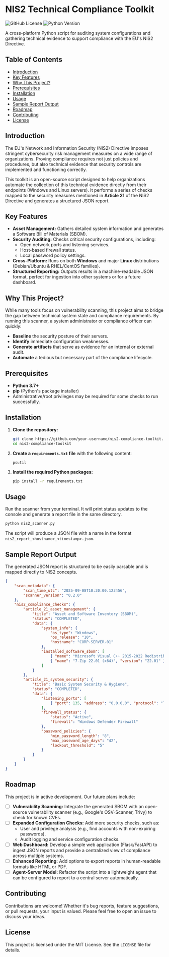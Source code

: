 # NIS2 Technical Compliance Toolkit

![GitHub License](https://img.shields.io/badge/license-MIT-blue.svg) ![Python Version](https://img.shields.io/badge/python-3.7+-brightgreen.svg)

A cross-platform Python script for auditing system configurations and gathering technical evidence to support compliance with the EU's NIS2 Directive.

## Table of Contents

- [Introduction](#introduction)
- [Key Features](#key-features)
- [Why This Project?](#why-this-project)
- [Prerequisites](#prerequisites)
- [Installation](#installation)
- [Usage](#usage)
- [Sample Report Output](#sample-report-output)
- [Roadmap](#roadmap)
- [Contributing](#contributing)
- [License](#license)

## Introduction

The EU's Network and Information Security (NIS2) Directive imposes stringent cybersecurity risk management measures on a wide range of organizations. Proving compliance requires not just policies and procedures, but also technical evidence that security controls are implemented and functioning correctly.

This toolkit is an open-source script designed to help organizations automate the collection of this technical evidence directly from their endpoints (Windows and Linux servers). It performs a series of checks mapped to the security measures mentioned in **Article 21** of the NIS2 Directive and generates a structured JSON report.

## Key Features

- **Asset Management:** Gathers detailed system information and generates a Software Bill of Materials (SBOM).
- **Security Auditing:** Checks critical security configurations, including:
  - Open network ports and listening services.
  - Host-based firewall status.
  - Local password policy settings.
- **Cross-Platform:** Runs on both **Windows** and major **Linux** distributions (Debian/Ubuntu & RHEL/CentOS families).
- **Structured Reporting:** Outputs results in a machine-readable JSON format, perfect for ingestion into other systems or for a future dashboard.

## Why This Project?

While many tools focus on vulnerability scanning, this project aims to bridge the gap between technical system state and compliance requirements. By running this scanner, a system administrator or compliance officer can quickly:

- **Baseline** the security posture of their servers.
- **Identify** immediate configuration weaknesses.
- **Generate artifacts** that serve as evidence for an internal or external audit.
- **Automate** a tedious but necessary part of the compliance lifecycle.

## Prerequisites

- **Python 3.7+**
- **pip** (Python's package installer)
- Administrative/root privileges may be required for some checks to run successfully.

## Installation

1.  **Clone the repository:**
    ```bash
    git clone https://github.com/your-username/nis2-compliance-toolkit.git
    cd nis2-compliance-toolkit
    ```

2.  **Create a `requirements.txt` file** with the following content:
    ```
    psutil
    ```

3.  **Install the required Python packages:**
    ```bash
    pip install -r requirements.txt
    ```

## Usage

Run the scanner from your terminal. It will print status updates to the console and generate a report file in the same directory.

```bash
python nis2_scanner.py
```

The script will produce a JSON file with a name in the format `nis2_report_<hostname>_<timestamp>.json`.

## Sample Report Output

The generated JSON report is structured to be easily parsable and is mapped directly to NIS2 concepts.

```json
{
    "scan_metadata": {
        "scan_time_utc": "2025-09-08T10:30:00.123456",
        "scanner_version": "0.2.0"
    },
    "nis2_compliance_checks": {
        "article_21_asset_management": {
            "title": "Asset and Software Inventory (SBOM)",
            "status": "COMPLETED",
            "data": {
                "system_info": {
                    "os_type": "Windows",
                    "os_release": "10",
                    "hostname": "CORP-SERVER-01"
                },
                "installed_software_sbom": [
                    { "name": "Microsoft Visual C++ 2015-2022 Redistributable (x64)", "version": "14.34.31938.0" },
                    { "name": "7-Zip 22.01 (x64)", "version": "22.01" }
                ]
            }
        },
        "article_21_system_security": {
            "title": "Basic System Security & Hygiene",
            "status": "COMPLETED",
            "data": {
                "listening_ports": [
                    { "port": 135, "address": "0.0.0.0", "protocol": "TCP", "process_name": "svchost.exe" }
                ],
                "firewall_status": {
                    "status": "Active",
                    "firewall": "Windows Defender Firewall"
                },
                "password_policies": {
                    "min_password_length": "8",
                    "max_password_age_days": "42",
                    "lockout_threshold": "5"
                }
            }
        }
    }
}
```

## Roadmap

This project is in active development. Our future plans include:

-   [ ] **Vulnerability Scanning:** Integrate the generated SBOM with an open-source vulnerability scanner (e.g., Google's OSV-Scanner, Trivy) to check for known CVEs.
-   [ ] **Expanded Configuration Checks:** Add more security checks, such as:
    -   User and privilege analysis (e.g., find accounts with non-expiring passwords).
    -   Audit logging and service configuration checks.
-   [ ] **Web Dashboard:** Develop a simple web application (Flask/FastAPI) to ingest JSON reports and provide a centralized view of compliance across multiple systems.
-   [ ] **Enhanced Reporting:** Add options to export reports in human-readable formats like HTML or PDF.
-   [ ] **Agent-Server Model:** Refactor the script into a lightweight agent that can be configured to report to a central server automatically.

## Contributing

Contributions are welcome! Whether it's bug reports, feature suggestions, or pull requests, your input is valued. Please feel free to open an issue to discuss your ideas.

## License

This project is licensed under the MIT License. See the `LICENSE` file for details.
